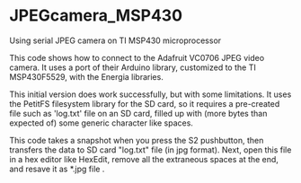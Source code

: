 # JPEGcamera_MSP430
Using serial JPEG camera on TI MSP430 microprocessor

This code shows how to connect to the Adafruit VC0706 JPEG video camera.
It uses a port of their Arduino library, customized to the TI MSP430F5529, with the Energia libraries.

This initial version does work successfully, but with some limitations. It uses the PetitFS filesystem library for the SD card, so it requires a pre-created file such as 'log.txt' file on an SD card, filled up with (more bytes than expected of) some generic character like spaces.

This code takes a snapshot when you press the S2 pushbutton, then transfers the data to SD card "log.txt" file (in jpg format).  Next, open this file in a hex editor like HexEdit, remove all the extraneous spaces at the end, and resave it as *.jpg file .
